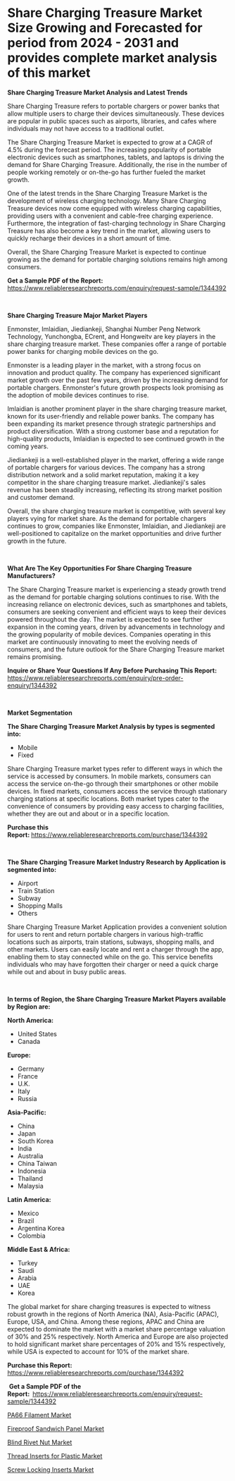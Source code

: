 <p><h1>Share Charging Treasure Market Size Growing and Forecasted for period from 2024 - 2031 and provides complete market analysis of this market</h1></p><p><strong>Share Charging Treasure Market Analysis and Latest Trends</strong></p>
<p><p>Share Charging Treasure refers to portable chargers or power banks that allow multiple users to charge their devices simultaneously. These devices are popular in public spaces such as airports, libraries, and cafes where individuals may not have access to a traditional outlet.</p><p>The Share Charging Treasure Market is expected to grow at a CAGR of 4.5% during the forecast period. The increasing popularity of portable electronic devices such as smartphones, tablets, and laptops is driving the demand for Share Charging Treasure. Additionally, the rise in the number of people working remotely or on-the-go has further fueled the market growth.</p><p>One of the latest trends in the Share Charging Treasure Market is the development of wireless charging technology. Many Share Charging Treasure devices now come equipped with wireless charging capabilities, providing users with a convenient and cable-free charging experience. Furthermore, the integration of fast-charging technology in Share Charging Treasure has also become a key trend in the market, allowing users to quickly recharge their devices in a short amount of time.</p><p>Overall, the Share Charging Treasure Market is expected to continue growing as the demand for portable charging solutions remains high among consumers.</p></p>
<p><strong>Get a Sample PDF of the Report:&nbsp;</strong> <a href="https://www.reliableresearchreports.com/enquiry/request-sample/1344392">https://www.reliableresearchreports.com/enquiry/request-sample/1344392</a></p>
<p>&nbsp;</p>
<p><strong>Share Charging Treasure Major Market Players</strong></p>
<p><p>Enmonster, Imlaidian, Jiediankeji, Shanghai Number Peng Network Technology, Yunchongba, ECrent, and Hongweitv are key players in the share charging treasure market. These companies offer a range of portable power banks for charging mobile devices on the go. </p><p>Enmonster is a leading player in the market, with a strong focus on innovation and product quality. The company has experienced significant market growth over the past few years, driven by the increasing demand for portable chargers. Enmonster's future growth prospects look promising as the adoption of mobile devices continues to rise.</p><p>Imlaidian is another prominent player in the share charging treasure market, known for its user-friendly and reliable power banks. The company has been expanding its market presence through strategic partnerships and product diversification. With a strong customer base and a reputation for high-quality products, Imlaidian is expected to see continued growth in the coming years.</p><p>Jiediankeji is a well-established player in the market, offering a wide range of portable chargers for various devices. The company has a strong distribution network and a solid market reputation, making it a key competitor in the share charging treasure market. Jiediankeji's sales revenue has been steadily increasing, reflecting its strong market position and customer demand.</p><p>Overall, the share charging treasure market is competitive, with several key players vying for market share. As the demand for portable chargers continues to grow, companies like Enmonster, Imlaidian, and Jiediankeji are well-positioned to capitalize on the market opportunities and drive further growth in the future.</p></p>
<p>&nbsp;</p>
<p><strong>What Are The Key Opportunities For Share Charging Treasure Manufacturers?</strong></p>
<p><p>The Share Charging Treasure market is experiencing a steady growth trend as the demand for portable charging solutions continues to rise. With the increasing reliance on electronic devices, such as smartphones and tablets, consumers are seeking convenient and efficient ways to keep their devices powered throughout the day. The market is expected to see further expansion in the coming years, driven by advancements in technology and the growing popularity of mobile devices. Companies operating in this market are continuously innovating to meet the evolving needs of consumers, and the future outlook for the Share Charging Treasure market remains promising.</p></p>
<p><strong>Inquire or Share Your Questions If Any Before Purchasing This Report:</strong> <a href="https://www.reliableresearchreports.com/enquiry/pre-order-enquiry/1344392">https://www.reliableresearchreports.com/enquiry/pre-order-enquiry/1344392</a></p>
<p>&nbsp;</p>
<p><strong>Market Segmentation</strong></p>
<p><strong>The Share Charging Treasure Market Analysis by types is segmented into:</strong></p>
<p><ul><li>Mobile</li><li>Fixed</li></ul></p>
<p><p>Share Charging Treasure market types refer to different ways in which the service is accessed by consumers. In mobile markets, consumers can access the service on-the-go through their smartphones or other mobile devices. In fixed markets, consumers access the service through stationary charging stations at specific locations. Both market types cater to the convenience of consumers by providing easy access to charging facilities, whether they are out and about or in a specific location.</p></p>
<p><strong>Purchase this Report:&nbsp;</strong><a href="https://www.reliableresearchreports.com/purchase/1344392">https://www.reliableresearchreports.com/purchase/1344392</a></p>
<p>&nbsp;</p>
<p><strong>The Share Charging Treasure Market Industry Research by Application is segmented into:</strong></p>
<p><ul><li>Airport</li><li>Train Station</li><li>Subway</li><li>Shopping Malls</li><li>Others</li></ul></p>
<p><p>Share Charging Treasure Market Application provides a convenient solution for users to rent and return portable chargers in various high-traffic locations such as airports, train stations, subways, shopping malls, and other markets. Users can easily locate and rent a charger through the app, enabling them to stay connected while on the go. This service benefits individuals who may have forgotten their charger or need a quick charge while out and about in busy public areas.</p></p>
<p>&nbsp;</p>
<p><strong>In terms of Region, the Share Charging Treasure Market Players available by Region are:</strong></p>
<p>
    <p> <strong> North America: </strong>
        <ul>
            <li>United States</li>
            <li>Canada</li>
        </ul>
        </p> 
    <p> <strong> Europe: </strong>
        <ul>
            <li>Germany</li>
            <li>France</li>
            <li>U.K.</li>
            <li>Italy</li>
            <li>Russia</li>
        </ul>
        </p> 
    <p> <strong> Asia-Pacific: </strong>
        <ul>
            <li>China</li>
            <li>Japan</li>
            <li>South Korea</li>
            <li>India</li>
            <li>Australia</li>
            <li>China Taiwan</li>
            <li>Indonesia</li>
            <li>Thailand</li>
            <li>Malaysia</li>
        </ul>
        </p> 
    <p> <strong> Latin America: </strong>
        <ul>
            <li>Mexico</li>
            <li>Brazil</li>
            <li>Argentina Korea</li>
            <li>Colombia</li>
        </ul>
        </p> 
    <p> <strong> Middle East & Africa: </strong>
        <ul>
            <li>Turkey</li>
            <li>Saudi</li>
            <li>Arabia</li>
            <li>UAE</li>
            <li>Korea</li>
        </ul>
    </p>
    </p>
<p><p>The global market for share charging treasures is expected to witness robust growth in the regions of North America (NA), Asia-Pacific (APAC), Europe, USA, and China. Among these regions, APAC and China are expected to dominate the market with a market share percentage valuation of 30% and 25% respectively. North America and Europe are also projected to hold significant market share percentages of 20% and 15% respectively, while USA is expected to account for 10% of the market share.</p></p>
<p><strong>Purchase this Report: </strong><a href="https://www.reliableresearchreports.com/purchase/1344392">https://www.reliableresearchreports.com/purchase/1344392</a></p>
<p>&nbsp;<strong>Get a Sample PDF of the Report:&nbsp;&nbsp;</strong><a href="https://www.reliableresearchreports.com/enquiry/request-sample/1344392">https://www.reliableresearchreports.com/enquiry/request-sample/1344392</a></p>
<p><strong></strong></p>
<p><p><a href="https://medium.com/@jarredmertz/pa66-filament-market-size-reveals-the-best-marketing-channels-in-global-industry-1db10747c7dc">PA66 Filament Market</a></p><p><a href="https://medium.com/p/9f0770161a02/edit">Fireproof Sandwich Panel Market</a></p><p><a href="https://medium.com/p/248ed400fb67/edit">Blind Rivet Nut Market</a></p><p><a href="https://medium.com/p/0b9ea56b5807/edit">Thread Inserts for Plastic Market</a></p><p><a href="https://medium.com/p/7cad8137bc12/edit">Screw Locking Inserts Market</a></p></p>